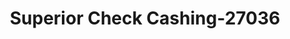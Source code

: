 ---
f_zip-code: 94550
f_state-code: CA
title: Superior Check Cashing-27036
f_phone: 925-447-2274
f_city-only: Livermore
f_address: 847 East Stanley Boulevard Livermore
f_location-unique-id: '27036'
slug: superior-check-cashing-27036
updated-on: '2024-05-30T13:46:58.046Z'
created-on: '2024-05-30T13:36:59.803Z'
published-on: '2024-05-30T13:54:32.469Z'
f_city-state: cms/city/livermore-ca.md
f_company: cms/company/superior-check-cashing.md
f_state: cms/state/california.md
layout: '[payday-loan].html'
tags: payday-loan
---